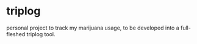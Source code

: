 # triplog
personal project to track my marijuana usage, to be developed into a full-fleshed triplog tool.
